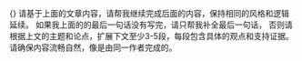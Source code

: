 {}
请基于上面的文章内容，请帮我继续完成后面的内容，保持相同的风格和逻辑延续。
如果我上面的的最后一句话没有写完，请只帮我补全最后一句话，
否则请根据上文的主题和论点，扩展下文至少3-5段，每段包含具体的观点和支持证据。请确保内容流畅自然，像是由同一作者完成的。
